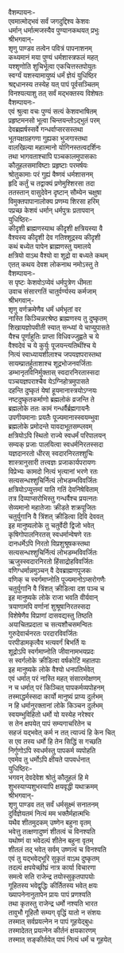 वैशम्पायनः-  
एवमात्मोद्भवं सर्वं जगदुद्दिश्य केशवः  
धर्मान् धर्मात्मजस्यैव पुण्यानकथयत् प्रभुः  
श्रीभगवान्-  
शृणु पाण्डव तत्वेन पवित्रं पापनाशनम्  
कथ्यमानं मया पुण्यं धर्मशास्त्रफलं महत्  
यश्शृणोति शुचिर्भूत्वा एकचित्तस्तपोयुतः  
स्वर्ग्यं यशस्यामायुष्यं धर्मं ज्ञेयं युधिष्ठिर  
श्रद्दधानस्य तस्येह यत् पापं पूर्वसञ्चितम्  
विनश्यत्याशु तत् सर्वं मद्भक्तस्य विशेषतः  
वैशम्पायनः-  
एवं श्रुत्वा वचः पुण्यं सत्यं केशवभाषितम्  
प्रहृष्टमनसो भूत्वा चिन्तयन्तोऽद्भुतं परम्  
देवब्रह्मर्षस्सर्वे गन्धर्वाप्सरसस्तथा  
भूतयक्षग्रहगणा गुह्यका भुजगास्तथा  
वालखिल्या महात्मानो योगिनस्तत्वदर्शिनः  
तथा भागवताश्चापि पञ्चकालमुपासकाः  
कौतूहलसमाविष्टाः प्रहृष्टाः परमर्षयः  
श्रोतुकामाः परं गुह्यं वैष्णवं धर्मशासनम्  
हृदि कर्तुं च तद्वाक्यं प्रणेमुश्शिरसा तदा  
ततस्तान् वासुदेवेन दृष्टान् सौम्येन चक्षुषा  
विमुक्तपापानालोक्य प्रणम्य शिरसा हरिम्  
पप्रच्छ केशवं धर्मान् धर्मपुत्रः प्रतापवान्  
युधिष्ठिरः-  
कीदृशी ब्राह्मणस्याथ कीदृशी क्षत्रियस्या वै  
वैश्यस्य कीदृशी देव गतिश्शूद्रस्य कीदृशी  
कथं बध्येत पापेन ब्राह्मणस्तु यमालये  
क्षत्रियो वाऽथ वैश्यो वा शूद्रो वा बध्यते कथम्  
एतत् कथय देवश लोकनाथ नमोऽस्तु ते  
वैशम्पायनः-  
स पृष्टः केशवोऽप्येवं धर्मपुत्रेण धीमता  
उवाच संसारगतिं चातुर्वर्ण्यस्य कर्मजाम्  
श्रीभगवान्-  
शृणु वर्णक्रमेणैव धर्मं धर्मभृतां वर  
नास्ति किञ्चिन्नरश्रेष्ठ ब्राह्मणस्य तु दुष्कृतम्  
शिखायज्ञोपवीती स्यात् सन्ध्यां ये चाप्युपासते  
यैश्च पूर्णाहुतिः प्राप्ता विधिवज्जुह्वते च ये  
वैश्वदेवं च ये कुर्युः पूजयन्त्यतिथींश्च ये  
नित्यं स्वाध्यायशीलाश्च जपयज्ञपरास्तथा  
सायम्प्रातर्हुताशाश्च शूद्रभोजनवर्जिताः  
डम्भानृतविनिर्मुक्तास् स्वदारनिरतास्सदा  
पञ्चयज्ञपराश्चैव येऽग्निहोत्रमुपासते  
दहन्ति दुष्कृतं येषां हूयमानास्त्रयोऽग्नयः  
नष्टदुष्कृतकर्माणो ब्रह्मलोकं व्रजन्ति ते  
ब्रह्मलोके ततः कामं गन्धर्वैर्ब्रह्मगायनैः  
उपगीयमानाः प्रयतैः पूज्यमानास्स्वयम्भुवा  
ब्रह्मलोके प्रमोदन्ते यावदाभूतसम्प्लवम्  
क्षत्रियोऽपि स्थितो राज्ये स्वधर्मं परिपालयन्  
सम्यक् प्रजाः पालयित्वा स्वधर्मनिरतस्सदा  
यज्ञदानरतो धीरस् स्वदारनिरतश्शुचिः  
शास्त्रानुसारी तत्त्वज्ञः प्रजाकार्यपरायणः  
विप्रेभ्यः कामदो नित्यं भृत्यानां भरणे रतः  
सत्यसन्धश्शुचिर्नित्यं लोभडम्भविवर्जितः  
क्षत्रियोऽप्युत्तमां याति गतिं देवनिषेविताम्  
तत्र दिव्याप्सरोभिस्तु गन्धर्वैश्च प्रयत्नतः  
सेव्यमानो महातेजाः क्रीडते शक्रपूजितः  
चतुर्युगानि वै त्रिंशत् क्रीडित्वा दिवि देववत्  
इह मानुष्यलोके तु चतुर्वेदी द्विजो भवेत्  
कृषिगोपालनिरतस् स्वधर्मान्वेषणे रतः  
दानधर्मेऽपि निरतो विप्रशुश्रूषकस्तथा  
सत्यसन्धश्शुचिर्नित्यं लोभडम्भविवर्जितः  
ऋजुस्स्वदारनिरतो हिंसाद्रोहविवर्जितः  
वणिग्धर्मान्नमुञ्चन् वै देवब्राह्मणपूजकः  
वणिक् च स्वर्गमाप्नोति पूज्यमानोऽप्सरोगणैः  
चतुर्युगानि वै त्रिंशत् क्रीडित्वा दश पञ्च च  
इह मानुष्यके लोके राजा भवति वीर्यवान्  
त्रयाणामपि वर्णानां शुश्रूषानिरतस्सदा  
विशेषेणैव विप्राणां दासवद्यस्तु तिष्ठति  
अयाचितप्रदाता च सत्यशौचसमन्वितः  
गुरुदेवार्चनरतः परदारविवर्जितः  
परपीडामकृत्वैव भत्यवर्गं बिभर्ति यः  
शूद्रोऽपि स्वर्गमाप्नोति जीवानामभयप्रदः  
स स्वर्गलोके क्रीडित्वा वर्षकोटिं महातपाः  
इह मानुष्यके लोके वैश्यो धनपतिर्भवेत्  
एवं धर्मात् परं नास्ति महत् संसारमोक्षणम्  
न च धर्मात् परं किञ्चित् पापकर्मव्यपोहनम्  
तस्माद्धर्मस्सदा कार्यो मानुष्यं प्राप्य दुर्लभम्  
न हि धर्मानुरक्तानां लोके किञ्चन दुर्लभम्  
स्वयम्भुविहितो धर्मो यो यस्येह नरेश्वर  
स तेन क्षपयेत् पापं सम्यगाचरितेन च  
सहजं यद्भवेत् कर्म न तत् त्याज्यं हि केन चित्  
स एव तस्य धर्मो हि तेन सिद्धिं स गच्छति  
निर्गुणोऽपि स्वधर्मस्तु पापकर्म व्यपोहति  
एवमेव तु धर्मोऽपि क्षीयते पापवर्धनात्  
युधिष्ठिरः-  
भगवन् देवदेवेश श्रोतुं कौतूहलं हि मे  
शुभस्याप्यशुभस्यापि क्षयवृद्धी यथाक्रमम्  
श्रीभगवान्-  
शृणु पाण्डव तत् सर्वं धर्मसूक्ष्मं सनातनम्  
दुर्विज्ञेयतमं नित्यं मम भक्तैर्महात्मभिः  
यथैव शीतमुदकम् उष्णेन बहुना वृतम्  
भवेत्तु तत्क्षणादुष्णं शीतत्वं च विनश्यति  
यथोष्णं वा भवेदल्पं शीतेन बहुना वृतम्  
शीतलं तद् भवेत् सर्वम् उष्णत्वं च विनश्यति  
एवं तु यद्भवेद्भूरि सुकृतं वाऽथ दुष्कृतम्  
तदल्पं क्षपयेच्छीघ्रं नात्र कार्या विचारणा  
समत्वे सति राजेन्द्र तयोस्सुकृतपापयोः  
गूहितस्य भवेद्वृद्धिः कीर्तितस्य भवेत् क्षयः  
ख्यापनेनानुतापेन प्रायः पापं प्रणश्यति  
तथा कृतस्तु राजेन्द्र धर्मो नश्यति भारत  
तावुभौ गूहितौ सम्यग् वृद्धिं यातो न संशयः  
तस्मात् सर्वप्रयत्नेन न पापं गूहयेद्बुधः  
तस्मादेतत् प्रयत्नेन कीर्तनं क्षयकारणम्  
तस्मात् सङ्कीर्तयेत् पापं नित्यं धर्मं च गूहयेत्  
